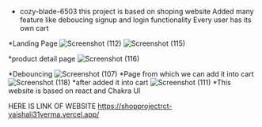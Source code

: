 * cozy-blade-6503
this project is based on shoping website 
Added many feature like deboucing  signup and login functionality
Every user has its own cart

*Landing Page
![Screenshot (112)](https://user-images.githubusercontent.com/84222464/180634170-92c61749-b588-4565-853d-b1000915770b.png)
![Screenshot (115)](https://user-images.githubusercontent.com/84222464/180634180-c0013ec1-e8c9-4dce-8fcd-d5052070f92c.png)

*product detail page 
![Screenshot (116)](https://user-images.githubusercontent.com/84222464/180634218-4e4c3910-6b8f-432c-9852-7df7328ffc97.png)

*Debouncing
![Screenshot (107)](https://user-images.githubusercontent.com/84222464/180634228-f7e241ac-4320-4e71-8db7-802e529195e9.png)
*Page from which we can add it into cart
![Screenshot (118)](https://user-images.githubusercontent.com/84222464/180634274-ef0638a1-6edd-4ae1-baf8-e1f8ae5482e8.png)
*after added it into cart
![Screenshot (111)](https://user-images.githubusercontent.com/84222464/180634285-246b5efe-fea7-4864-a41f-9676a5f55cc0.png)
*This website is based on react and Chakra UI

HERE IS LINK OF WEBSITE
https://shopprojectrct-vaishali31verma.vercel.app/
